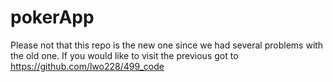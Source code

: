 # pokerApp
Please not that this repo is the new one since we had several problems with the old one.  If you would like to visit the previous got to
  https://github.com/lwo228/499_code
